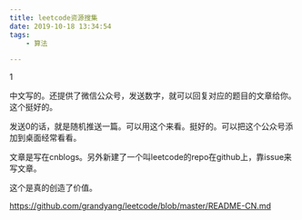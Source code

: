 ```yaml
---
title: leetcode资源搜集
date: 2019-10-18 13:34:54
tags:
	- 算法

---
```


1

中文写的。还提供了微信公众号，发送数字，就可以回复对应的题目的文章给你。这个挺好的。

发送0的话，就是随机推送一篇。可以用这个来看。挺好的。可以把这个公众号添加到桌面经常看看。

文章是写在cnblogs。另外新建了一个叫leetcode的repo在github上，靠issue来写文章。

这个是真的创造了价值。

https://github.com/grandyang/leetcode/blob/master/README-CN.md

